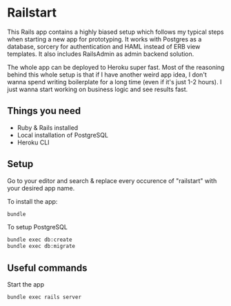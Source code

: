 # Railstart

This Rails app contains a highly biased setup which follows my typical steps when starting a new app for prototyping. It works with Postgres as a database, sorcery for authentication and HAML instead of ERB view templates. It also includes RailsAdmin as admin backend solution.

The whole app can be deployed to Heroku super fast. Most of the reasoning behind this whole setup is that if I have another weird app idea, I don't wanna spend writing boilerplate for a long time (even if it's just 1-2 hours). I just wanna start working on business logic and see results fast.

## Things you need

- Ruby & Rails installed
- Local installation of PostgreSQL
- Heroku CLI

## Setup

Go to your editor and search & replace every occurence of "railstart" with your desired app name.

To install the app:

```bash
bundle
```

To setup PostgreSQL

```bash
bundle exec db:create
bundle exec db:migrate
```

## Useful commands

Start the app

```bash
bundle exec rails server
```
